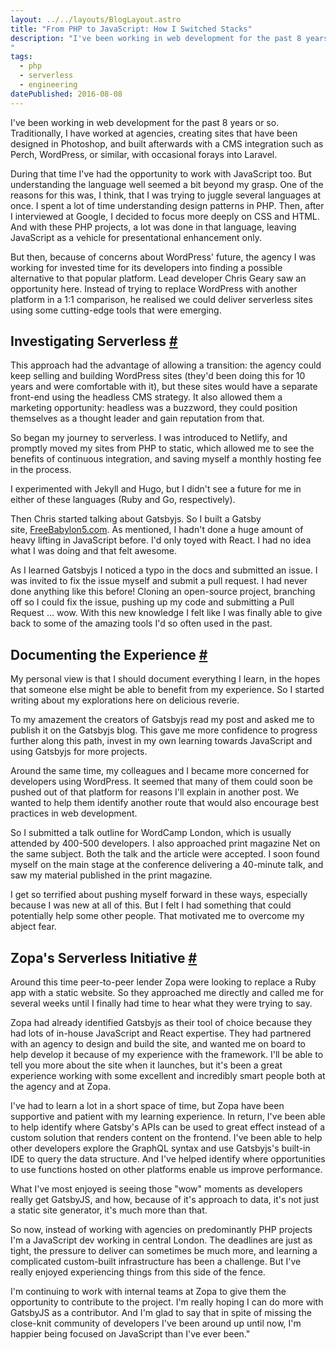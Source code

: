 ```yaml
---
layout: ../../layouts/BlogLayout.astro
title: "From PHP to JavaScript: How I Switched Stacks"
description: "I've been working in web development for the past 8 years or so. Traditionally, I have worked at agencies, creating sites that have been designed in Photoshop, and built afterwards with a CMS integration such as Perch, WordPress, or similar, with occasional forays into Laravel.
"
tags: 
  - php
  - serverless
  - engineering
datePublished: 2016-08-08
---
```

I've been working in web development for the past 8 years or so. Traditionally, I have worked at agencies, creating sites that have been designed in Photoshop, and built afterwards with a CMS integration such as Perch, WordPress, or similar, with occasional forays into Laravel.

During that time I've had the opportunity to work with JavaScript too. But understanding the language well seemed a bit beyond my grasp. One of the reasons for this was, I think, that I was trying to juggle several languages at once. I spent a lot of time understanding design patterns in PHP. Then, after I interviewed at Google, I decided to focus more deeply on CSS and HTML. And with these PHP projects, a lot was done in that language, leaving JavaScript as a vehicle for presentational enhancement only.

But then, because of concerns about WordPress' future, the agency I was working for invested time for its developers into finding a possible alternative to that popular platform. Lead developer Chris Geary saw an opportunity here. Instead of trying to replace WordPress with another platform in a 1:1 comparison, he realised we could deliver serverless sites using some cutting-edge tools that were emerging.

## Investigating Serverless [#](https://deliciousreverie.co.uk/posts/php-to-javascript-how-i-switched-stacks/#investigating-serverless)

This approach had the advantage of allowing a transition: the agency could keep selling and building WordPress sites (they'd been doing this for 10 years and were comfortable with it), but these sites would have a separate front-end using the headless CMS strategy. It also allowed them a marketing opportunity: headless was a buzzword, they could position themselves as a thought leader and gain reputation from that.

So began my journey to serverless. I was introduced to Netlify, and promptly moved my sites from PHP to static, which allowed me to see the benefits of continuous integration, and saving myself a monthly hosting fee in the process.

I experimented with Jekyll and Hugo, but I didn't see a future for me in either of these languages (Ruby and Go, respectively).

Then Chris started talking about Gatsbyjs. So I built a Gatsby site, [FreeBabylon5.com](http://freebabylon5.com/). As mentioned, I hadn't done a huge amount of heavy lifting in JavaScript before. I'd only toyed with React. I had no idea what I was doing and that felt awesome.

As I learned Gatsbyjs I noticed a typo in the docs and submitted an issue. I was invited to fix the issue myself and submit a pull request. I had never done anything like this before! Cloning an open-source project, branching off so I could fix the issue, pushing up my code and submitting a Pull Request ... wow. With this new knowledge I felt like I was finally able to give back to some of the amazing tools I'd so often used in the past.

## Documenting the Experience [#](https://deliciousreverie.co.uk/posts/php-to-javascript-how-i-switched-stacks/#documenting-the-experience)

My personal view is that I should document everything I learn, in the hopes that someone else might be able to benefit from my experience. So I started writing about my explorations here on delicious reverie.

To my amazement the creators of Gatsbyjs read my post and asked me to publish it on the Gatsbyjs blog. This gave me more confidence to progress further along this path, invest in my own learning towards JavaScript and using Gatsbyjs for more projects.

Around the same time, my colleagues and I became more concerned for developers using WordPress. It seemed that many of them could soon be pushed out of that platform for reasons I'll explain in another post. We wanted to help them identify another route that would also encourage best practices in web development.

So I submitted a talk outline for WordCamp London, which is usually attended by 400-500 developers. I also approached print magazine Net on the same subject. Both the talk and the article were accepted. I soon found myself on the main stage at the conference delivering a 40-minute talk, and saw my material published in the print magazine.

I get so terrified about pushing myself forward in these ways, especially because I was new at all of this. But I felt I had something that could potentially help some other people. That motivated me to overcome my abject fear.

## Zopa's Serverless Initiative [#](https://deliciousreverie.co.uk/posts/php-to-javascript-how-i-switched-stacks/#zopa's-serverless-initiative)

Around this time peer-to-peer lender Zopa were looking to replace a Ruby app with a static website. So they approached me directly and called me for several weeks until I finally had time to hear what they were trying to say.

Zopa had already identified Gatsbyjs as their tool of choice because they had lots of in-house JavaScript and React expertise. They had partnered with an agency to design and build the site, and wanted me on board to help develop it because of my experience with the framework. I'll be able to tell you more about the site when it launches, but it's been a great experience working with some excellent and incredibly smart people both at the agency and at Zopa.

I've had to learn a lot in a short space of time, but Zopa have been supportive and patient with my learning experience. In return, I've been able to help identify where Gatsby's APIs can be used to great effect instead of a custom solution that renders content on the frontend. I've been able to help other developers explore the GraphQL syntax and use Gatsbyjs's built-in IDE to query the data structure. And I've helped identify where opportunities to use functions hosted on other platforms enable us improve performance.

What I've most enjoyed is seeing those "wow" moments as developers really get GatsbyJS, and how, because of it's approach to data, it's not just a static site generator, it's much more than that.

So now, instead of working with agencies on predominantly PHP projects I'm a JavaScript dev working in central London. The deadlines are just as tight, the pressure to deliver can sometimes be much more, and learning a complicated custom-built infrastructure has been a challenge. But I've really enjoyed experiencing things from this side of the fence.

I'm continuing to work with internal teams at Zopa to give them the opportunity to contribute to the project. I'm really hoping I can do more with GatsbyJS as a contributor. And I'm glad to say that in spite of missing the close-knit community of developers I've been around up until now, I'm happier being focused on JavaScript than I've ever been."